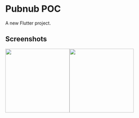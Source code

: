 # Pubnub POC

A new Flutter project.

## Screenshots
<image src="screenshots/1.png" width="200"><image src="screenshots/2.png" width="200">
